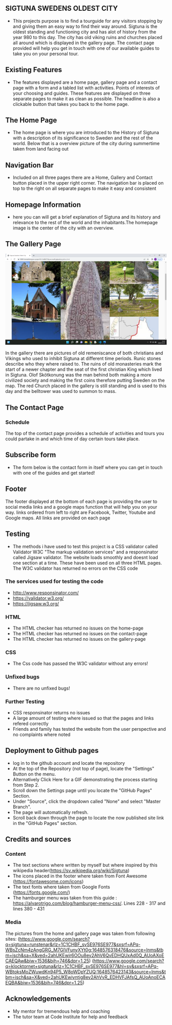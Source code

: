 
## SIGTUNA SWEDENS OLDEST CITY


- This projects purpose is to find a tourguide for any visitors stopping by and giving them an easy way to find their way around. Sigtuna is the oldest standing and functioning city and has alot of history from the year 980 to this day. The city has old viking ruins and churches placed all around which is displayed in the gallery page. The contact page provided will help you get in touch with one of our available guides to take you on your personal tour.


## Existing Features

- The features displayed are a home page, gallery page and a contact page with a form and a tabled list with activities. Points of interests  of your choosing and guides. These features are displayed on three separate pages to make it as clean as possible. The headline is also a clickable button that takes you back to the home page.

## The Home Page 

- The home page is where you are introduced to the History of Sigtuna with a description of its significance to Sweden and the rest of the world. Below that is a overview picture of the city during summertime taken from land facing out

## Navigation Bar

- Included on all three pages there are a Home, Gallery and Contact button placed in the upper right corner. The navigation bar is placed on top to the right on all separate pages to make it easy and consistent


## Homepage Information

- here you can will get a brief explanation of Sigtuna and its history and relevance to the rest of the world and the inhabitants.The homepage image is the center of the city with an overview. 


## The Gallery Page

![alt text](assets/images/screenshot%20gallery%203.jpg)

In the gallery there are pictures of old remeniscance of both christians and Vikings who used to inhibit Sigtuna at different time periods. Runic stones describe who they where raised to. The ruins of old monasteries mark the start of a newer chapter and the seat of the first christian King which lived in Sigtuna. Olof Skötkonung was the man behind both making a more civilized society and making the first coins therefore putting Sweden on the map. The red Church placed in the gallery is still standing and is used to this day and the belltower was used to summon to mass.   

## The Contact Page

### Schedule
The top of the contact page provides a schedule of activities and tours you could partake in and which time of day certain tours take place. 

## Subscribe form
- The form below is the contact form in itself where you can get in touch with one of the guides and get started!

## Footer
The footer displayed at the bottom of each page is providing the user to social media links and a google maps function that will help you on your way. links ordered from left to right are Facebook, Twitter, Youtube and Google maps. All links are provided on each page

## Testing
- The methods i have used to test this project is a CSS validator called Validator W3C "The markup validation services" and a responsinator called Jigsaw validator. The website loads smoothly and doesnt load one section at a time. These have been used on all three HTML pages. The W3C validator has returned no errors on the CSS code

### The services used for testing the code
- http://www.responsinator.com/
- https://validator.w3.org/
- https://jigsaw.w3.org/
### HTML

- The HTML checker has returned no issues on the home-page
- The HTML checker has returned no issues on the contact-page
- The HTML checker has returned no issues on the gallery-page

### CSS

- The Css code has passed the W3C validator without any errors!

### Unfixed bugs

- There are no unfixed bugs!

### Further Testing

- CSS responsinator returns no issues
- A large amount of testing where issued so that the pages and links refered correctly
- Friends and family has tested the website from the user perspective and no complaints where noted


## Deployment to Github pages

- log in to the github account and locate the repository
- At the top of the Repository (not top of page), locate the "Settings" Button on the menu.
- Alternatively Click Here for a GIF demonstrating the process starting from Step 2.
- Scroll down the Settings page until you locate the "GitHub Pages" Section.
- Under "Source", click the dropdown called "None" and select "Master Branch".
- The page will automatically refresh.
- Scroll back down through the page to locate the now published site link in the "GitHub Pages" section.

## Credits and sources

### Content

- The text sections where written by myself but where inspired by this wikipedia header(https://sv.wikipedia.org/wiki/Sigtuna)
- The icons placed in the footer where taken from Font Awesome (https://fontawesome.com/icons)
- The text fonts where taken from Google Fonts (https://fonts.google.com/)
- The hamburger menu was taken from this guide : https://alvarotrigo.com/blog/hamburger-menu-css/. Lines 228 - 317 and lines 380 - 431

### Media
The pictures from the home and gallery page was taken from following sites: 
(https://www.google.com/search?q=sigtuna+runstenar&rlz=1C1CHBF_svSE976SE977&sxsrf=APq-WBsZcNm4zAngGRG_M7GIVFunyXYt0g:1648576318476&source=lnms&tbm=isch&sa=X&ved=2ahUKEwir6OOu8ev2AhV6QvEDHQUxAd0Q_AUoAXoECAEQAw&biw=1536&bih=746&dpr=1.25) (https://www.google.com/search?q=klocktornet+sigtuna&rlz=1C1CHBF_svSE976SE977&hl=sv&sxsrf=APq-WBtoksMoZWuwdKn94P5_W8oWDpYZUQ:1648576423143&source=lnms&tbm=isch&sa=X&ved=2ahUKEwiyntjg8ev2AhVvR_EDHVFJAfsQ_AUoAnoECAEQBA&biw=1536&bih=746&dpr=1.25)

## Acknowledgements 
- My mentor for tremendous help and coaching
- The tutor team at Code Institute for help and feedback
